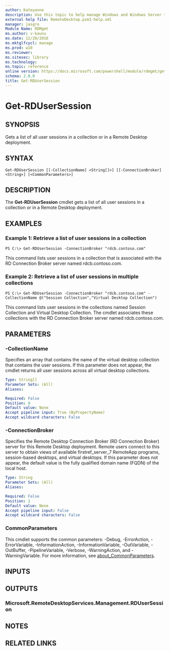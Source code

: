 ```yaml
---
author: Kateyanne
description: Use this topic to help manage Windows and Windows Server technologies with Windows PowerShell.
external help file: RemoteDesktop.psm1-help.xml
manager: jasgro
Module Name: RDMgmt
ms.author: v-kaunu
ms.date: 12/20/2016
ms.mktglfcycl: manage
ms.prod: w10
ms.reviewer:
ms.sitesec: library
ms.technology:
ms.topic: reference
online version: https://docs.microsoft.com/powershell/module/rdmgmt/get-rdusersession?view=windowsserver2016-ps&wt.mc_id=ps-gethelp
schema: 2.0.0
title: Get-RDUserSession
---
```


# Get-RDUserSession

## SYNOPSIS
Gets a list of all user sessions in a collection or in a Remote Desktop deployment.

## SYNTAX

```
Get-RDUserSession [[-CollectionName] <String[]>] [[-ConnectionBroker] <String>] [<CommonParameters>]
```

## DESCRIPTION
The **Get-RDUserSession** cmdlet gets a list of all user sessions in a collection or in a Remote Desktop deployment.

## EXAMPLES

### Example 1: Retrieve a list of user sessions in a collection
```
PS C:\> Get-RDUserSession -ConnectionBroker "rdcb.contoso.com"
```

This command lists user sessions in a collection that is associated with the RD Connection Broker server named rdcb.contoso.com.

### Example 2: Retrieve a list of user sessions in multiple collections
```
PS C:\> Get-RDUserSession -ConnectionBroker "rdcb.contoso.com" -CollectionName @("Session Collection","Virtual Desktop Collection")
```

This command lists user sessions in the collections named Session Collection and Virtual Desktop Collection.
The cmdlet associates these collections with the RD  Connection Broker server named rdcb.contoso.com.

## PARAMETERS

### -CollectionName
Specifies an array that contains the name of the virtual desktop collection that contains the user sessions.
If this parameter does not appear, the cmdlet returns all user sessions across all virtual desktop collections.

```yaml
Type: String[]
Parameter Sets: (All)
Aliases:

Required: False
Position: 0
Default value: None
Accept pipeline input: True (ByPropertyName)
Accept wildcard characters: False
```

### -ConnectionBroker
Specifies the Remote Desktop Connection Broker (RD Connection Broker) server for this Remote Desktop deployment.
Remote users connect to this server to obtain views of available firstref_server_7 RemoteApp programs, session-based desktops, and virtual desktops.
If this parameter does not appear, the default value is the fully qualified domain name (FQDN) of the local host.

```yaml
Type: String
Parameter Sets: (All)
Aliases:

Required: False
Position: 1
Default value: None
Accept pipeline input: False
Accept wildcard characters: False
```

### CommonParameters
This cmdlet supports the common parameters: -Debug, -ErrorAction, -ErrorVariable, -InformationAction, -InformationVariable, -OutVariable, -OutBuffer, -PipelineVariable, -Verbose, -WarningAction, and -WarningVariable. For more information, see [about_CommonParameters](https://go.microsoft.com/fwlink/?LinkID=113216).

## INPUTS

## OUTPUTS

### Microsoft.RemoteDesktopServices.Management.RDUserSession

## NOTES

## RELATED LINKS

